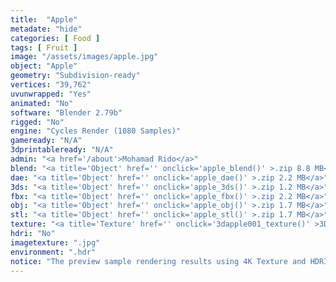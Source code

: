 ```yaml
---
title:  "Apple"
metadate: "hide"
categories: [ Food ]
tags: [ Fruit ]
image: "/assets/images/apple.jpg"
object: "Apple"
geometry: "Subdivision-ready"
vertices: "39,762"
uvunwrapped: "Yes"
animated: "No"
software: "Blender 2.79b"
rigged: "No"
engine: "Cycles Render (1080 Samples)"
gameready: "N/A"
3dprintableready: "N/A"
admin: "<a href='/about'>Mohamad Rido</a>"
blend: "<a title='Object' href='' onclick='apple_blend()' >.zip 8.8 MB</a>"
dae: "<a title='Object' href='' onclick='apple_dae()' >.zip 2.2 MB</a>"
3ds: "<a title='Object' href='' onclick='apple_3ds()' >.zip 1.2 MB</a>"
fbx: "<a title='Object' href='' onclick='apple_fbx()' >.zip 2.2 MB</a>"
obj: "<a title='Object' href='' onclick='apple_obj()' >.zip 1.7 MB</a>"
stl: "<a title='Object' href='' onclick='apple_stl()' >.zip 1.7 MB</a>"
texture: "<a title='Texture' href='' onclick='3dapple001_texture()' >3DApple001</a>"
hdri: "No"
imagetexture: ".jpg"
environment: ".hdr"
notice: "The preview sample rendering results using 4K Texture and HDRI. But the .blend file format available for download uses 1K as the sample to reduce the file size when you download it."
---
```

